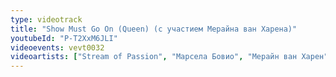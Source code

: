 ```yaml
---
type: videotrack
title: "Show Must Go On (Queen) (с участием Мерайна ван Харена)"
youtubeId: "P-T2XxM6JLI"
videoevents: vevt0032
videoartists: ["Stream of Passion", "Марсела Бовио", "Мерайн ван Харен"]
---
```

